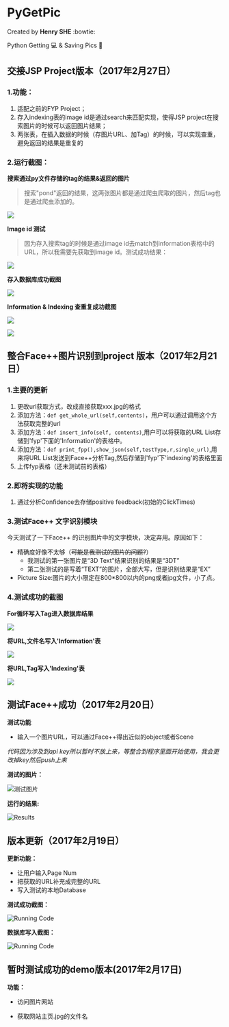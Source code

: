 PyGetPic
====
Created by  **Henry SHE** :bowtie:

Python Getting :computer: &amp; Saving Pics :rice_scene:
## 交接JSP Project版本（2017年2月27日）

### 1.功能：
1. 适配之前的FYP Project；
2. 存入indexing表的image id是通过search来匹配实现，使得JSP project在搜索图片的时候可以返回图片结果；
3. 两张表，在插入数据的时候（存图片URL、加Tag）的时候，可以实现查重，避免返回的结果是重复的

### 2.运行截图：

**搜索通过py文件存储的tag的结果&返回的图片**
> 搜索"pond"返回的结果，这两张图片都是通过爬虫爬取的图片，然后tag也是通过爬虫添加的。

![](https://raw.githubusercontent.com/HenrySHE/PyGetPic/master/ScreenShots/2017-2-27_1.png)

**Image id 测试**
> 因为存入搜索tag的时候是通过image id去match到information表格中的URL，所以我需要先获取到image id。测试成功结果：

![](https://raw.githubusercontent.com/HenrySHE/PyGetPic/master/ScreenShots/2017-2-27_3.png)

**存入数据库成功截图**

![](https://raw.githubusercontent.com/HenrySHE/PyGetPic/master/ScreenShots/2017-2-27_4.png)

**Information & Indexing 查重复成功截图**

![](https://raw.githubusercontent.com/HenrySHE/PyGetPic/master/ScreenShots/2017-2-27_information%E6%9F%A5%E9%87%8D%E6%88%90%E5%8A%9F%E6%88%AA%E5%9B%BE.png)

![](https://github.com/HenrySHE/PyGetPic/blob/master/ScreenShots/2017-2-27_tag%E6%A3%80%E9%AA%8C%E6%88%90%E5%8A%9F.png)


## 整合Face++图片识别到project 版本（2017年2月21日）

### 1.主要的更新

1. 更改url获取方式，改成直接获取xxx.jpg的格式
2. 添加方法：`def get_whole_url(self,contents)`，用户可以通过调用这个方法获取完整的url
3. 添加方法：`def insert_info(self, contents)`,用户可以将获取的URL List存储到'fyp'下面的'Information'的表格中。
4. 添加方法：`def print_fpp(),show_json(self,testType,r,single_url)`,用来将URL List发送到Face++分析Tag,然后存储到'fyp'下'indexing'的表格里面
5. 上传fyp表格（还未测试前的表格）

### 2.即将实现的功能

1. 通过分析Confidence去存储positive feedback(初始的ClickTimes)


### 3.测试Face++ 文字识别模块

今天测试了一下Face++ 的识别图片中的文字模块，决定弃用。原因如下：
* 精确度好像不太够（~~可能是我测试的图片的问题?~~）
	* 我测试的第一张图片是“3D Text"结果识别的结果是“3DT”
	* 第二张测试的是写着“TEXT”的图片，全部大写，但是识别结果是“EX”
* Picture Size:图片的大小限定在800*800以内的png或者jpg文件，小了点。

### 4.测试成功的截图

**For循环写入Tag进入数据库结果**


![](https://raw.githubusercontent.com/HenrySHE/PyGetPic/master/ScreenShots/2017-2-21_for_loop_Analyzing.png)

**将URL,文件名写入'Information'表**


![](https://raw.githubusercontent.com/HenrySHE/PyGetPic/master/ScreenShots/2017-2-21_%E6%95%B0%E6%8D%AE%E6%8F%92%E5%85%A5%E6%88%90%E5%8A%9F%E4%BB%A3%E7%A0%81.png)

**将URL,Tag写入'Indexing'表**


![](https://raw.githubusercontent.com/HenrySHE/PyGetPic/master/ScreenShots/2017-2-21_%E5%86%99%E5%85%A5%E6%95%B0%E6%8D%AE%E5%BA%93%E6%88%90%E5%8A%9F.png)

## 测试Face++成功（2017年2月20日）
**测试功能**
- 输入一个图片URL，可以通过Face++得出近似的object或者Scene

*代码因为涉及到api key所以暂时不放上来，等整合到程序里面开始使用，我会更改掉key然后push上来*


**测试的图片：**

![测试图片](http://s.visitbeijing.com.cn/uploadfile/2015/1127/20151127051010253.jpg)

**运行的结果:**

![Results](https://raw.githubusercontent.com/HenrySHE/PyGetPic/master/ScreenShots/run_fpp_results.png)

## 版本更新（2017年2月19日）
**更新功能：**
- 让用户输入Page Num
- 把获取的URL补充成完整的URL
- 写入测试的本地Database

**测试成功截图：**

![Running Code](https://raw.githubusercontent.com/HenrySHE/PyGetPic/master/ScreenShots/2017-2-19_RunCode.png)

**数据库写入截图：**

![Running Code](https://raw.githubusercontent.com/HenrySHE/PyGetPic/master/ScreenShots/2017-2-19_DB.png)

## 暂时测试成功的demo版本(2017年2月17日)
**功能：**
- 访问图片网站

- 获取网站主页.jpg的文件名
